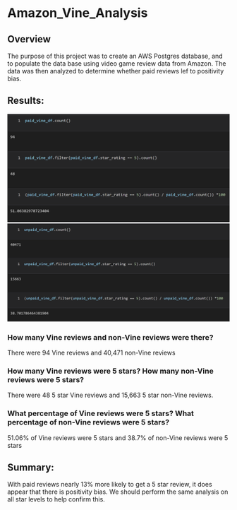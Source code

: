 # Amazon_Vine_Analysis

## Overview
The purpose of this project was to create an AWS Postgres database, and to populate the data base using video game review data from Amazon.  The data was then analyzed to determine whether paid reviews lef to positivity bias. 

## Results:
![Paid Reviews](paid.png)
![Unpaid Reviews](unpaid.png)

### How many Vine reviews and non-Vine reviews were there?
There were 94 Vine reviews and 40,471 non-Vine reviews

### How many Vine reviews were 5 stars? How many non-Vine reviews were 5 stars?
There were 48 5 star Vine reviews and 15,663 5 star non-Vine reviews.

### What percentage of Vine reviews were 5 stars? What percentage of non-Vine reviews were 5 stars?
51.06% of Vine reviews were 5 stars and 38.7% of non-Vine reviews were 5 stars

## Summary: 
With paid reviews nearly 13% more likely to get a 5 star review, it does appear that there is positivity bias. We should perform the same analysis on all star levels to help confirm this.